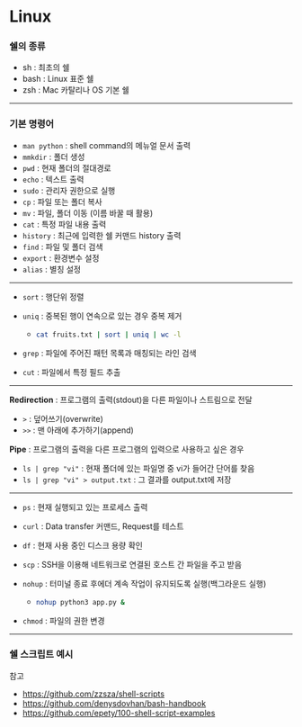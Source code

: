 # Linux

### 쉘의 종류

- sh : 최초의 쉘
- bash : Linux 표준 쉘
- zsh : Mac 카탈리나 OS 기본 쉘



---

### 기본 명령어

- `man python` : shell command의 메뉴얼 문서 출력
- `mmkdir` : 폴더 생성
- `pwd` : 현재 폴더의 절대경로
- `echo`  : 텍스트 출력
- `sudo` : 관리자 권한으로 실행
- `cp` : 파일 또는 폴더 복사
- `mv` : 파일, 폴더 이동 (이름 바꿀 때 활용)
- `cat` : 특정 파일 내용 출력
- `history` : 최근에 입력한 쉘 커맨드 history 출력
- `find` : 파일 및 폴더 검색
- `export` : 환경변수 설정
- `alias` : 별칭 설정

---

- `sort` : 행단위 정렬

- `uniq` : 중복된 행이 연속으로 있는 경우 중복 제거

  - ``````bash
    cat fruits.txt | sort | uniq | wc -l
    ``````

- `grep` : 파일에 주어진 패턴 목록과 매칭되는 라인 검색
- `cut` : 파일에서 특정 필드 추출

---

**Redirection** : 프로그램의 출력(stdout)을 다른 파일이나 스트림으로 전달

- `>` : 덮어쓰기(overwrite)
- `>>` : 맨 아래에 추가하기(append)

**Pipe** : 프로그램의 출력을 다른 프로그램의 입력으로 사용하고 싶은 경우

- `ls | grep "vi"` : 현재 폴더에 있는 파일명 중 vi가 들어간 단어를 찾음
- `ls | grep "vi" > output.txt` : 그 결과를 output.txt에 저장

----

- `ps` : 현재 실행되고 있는 프로세스 출력

- `curl` : Data transfer 커맨드, Request를 테스트

- `df` : 현재 사용 중인 디스크 용량 확인

- `scp` : SSH을 이용해 네트워크로 연결된 호스트 간 파일을 주고 받음

- `nohup` : 터미널 종료 후에더 계속 작업이 유지되도록 실행(백그라운드 실행)

  - ```bash
    nohup python3 app.py &
    ```

- `chmod` : 파일의 권한 변경

---

### 쉘 스크립트 예시

참고

- https://github.com/zzsza/shell-scripts
- https://github.com/denysdovhan/bash-handbook 
- https://github.com/epety/100-shell-script-examples

